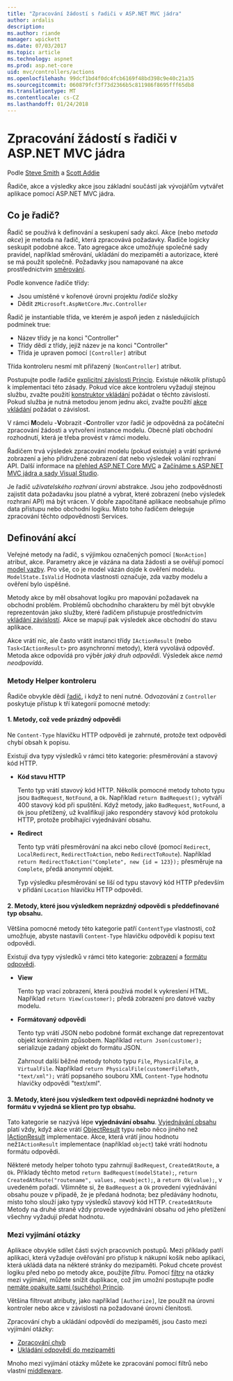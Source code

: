 ```yaml
---
title: "Zpracování žádostí s řadiči v ASP.NET MVC jádra"
author: ardalis
description: 
ms.author: riande
manager: wpickett
ms.date: 07/03/2017
ms.topic: article
ms.technology: aspnet
ms.prod: asp.net-core
uid: mvc/controllers/actions
ms.openlocfilehash: 99dcf1bd4f0dc4fcb6169f48bd398c9e40c21a35
ms.sourcegitcommit: 060879fcf3f73d2366b5c811986f8695fff65db8
ms.translationtype: MT
ms.contentlocale: cs-CZ
ms.lasthandoff: 01/24/2018
---
```

# <a name="handling-requests-with-controllers-in-aspnet-core-mvc"></a>Zpracování žádostí s řadiči v ASP.NET MVC jádra

Podle [Steve Smith](https://ardalis.com/) a [Scott Addie](https://github.com/scottaddie)

Řadiče, akce a výsledky akce jsou základní součástí jak vývojářům vytvářet aplikace pomocí ASP.NET MVC jádra.

## <a name="what-is-a-controller"></a>Co je řadič?

Řadič se používá k definování a seskupení sady akcí. Akce (nebo *metoda akce*) je metoda na řadič, která zpracovává požadavky. Řadiče logicky seskupit podobné akce. Tato agregace akce umožňuje společné sady pravidel, například směrování, ukládání do mezipaměti a autorizace, které se má použít společně. Požadavky jsou namapované na akce prostřednictvím [směrování](xref:mvc/controllers/routing).

Podle konvence řadiče třídy:
* Jsou umístěné v kořenové úrovni projektu *řadiče* složky
* Dědit z`Microsoft.AspNetCore.Mvc.Controller`

Řadič je instantiable třída, ve kterém je aspoň jeden z následujících podmínek true:
* Název třídy je na konci "Controller"
* Třídy dědí z třídy, jejíž název je na konci "Controller"
* Třída je upraven pomocí `[Controller]` atribut

Třída kontroleru nesmí mít přiřazený `[NonController]` atribut.

Postupujte podle řadiče [explicitní závislosti Princip](http://deviq.com/explicit-dependencies-principle/). Existuje několik přístupů k implementaci této zásady. Pokud více akce kontroleru vyžadují stejnou službu, zvažte použití [konstruktor vkládání](xref:mvc/controllers/dependency-injection#constructor-injection) požádat o těchto závislostí. Pokud služba je nutná metodou jenom jednu akci, zvažte použití [akce vkládání](xref:mvc/controllers/dependency-injection#action-injection-with-fromservices) požádat o závislost.

V rámci **M**odelu -**V**obrazit -**C**ontroller vzor řadič je odpovědná za počáteční zpracování žádosti a vytvoření instance modelu. Obecně platí obchodní rozhodnutí, která je třeba provést v rámci modelu.

Řadičem trvá výsledek zpracování modelu (pokud existuje) a vrátí správné zobrazení a jeho přidružené zobrazení dat nebo výsledek volání rozhraní API. Další informace na [přehled ASP.NET Core MVC](xref:mvc/overview) a [Začínáme s ASP.NET MVC jádra a sady Visual Studio](xref:tutorials/first-mvc-app/start-mvc).

Je řadič *uživatelského rozhraní úrovni* abstrakce. Jsou jeho zodpovědnosti zajistit data požadavku jsou platné a vybrat, které zobrazení (nebo výsledek rozhraní API) má být vrácen. V dobře započítané aplikace neobsahuje přímo data přístupu nebo obchodní logiku. Místo toho řadičem deleguje zpracování těchto odpovědnosti Services.

## <a name="defining-actions"></a>Definování akcí

Veřejné metody na řadič, s výjimkou označených pomocí `[NonAction]` atribut, akce. Parametry akce je vázána na data žádosti a se ověřují pomocí [model vazby](xref:mvc/models/model-binding). Pro vše, co je model vázán dojde k ověření modelu. `ModelState.IsValid` Hodnota vlastnosti označuje, zda vazby modelu a ověření bylo úspěšné.

Metody akce by měl obsahovat logiku pro mapování požadavek na obchodní problém. Problémů obchodního charakteru by měl být obvykle reprezentován jako služby, které řadičem přistupuje prostřednictvím [vkládání závislostí](xref:mvc/controllers/dependency-injection). Akce se mapují pak výsledek akce obchodní do stavu aplikace.

Akce vrátí nic, ale často vrátit instanci třídy `IActionResult` (nebo `Task<IActionResult>` pro asynchronní metody), která vyvolává odpověď. Metoda akce odpovídá pro výběr *jaký druh odpovědi*. Výsledek akce *nemá neodpovídá*.

### <a name="controller-helper-methods"></a>Metody Helper kontroleru

Řadiče obvykle dědí [řadič](https://docs.microsoft.com/aspnet/core/api/microsoft.aspnetcore.mvc.controller), i když to není nutné. Odvozování z `Controller` poskytuje přístup k tří kategorií pomocné metody:

#### <a name="1-methods-resulting-in-an-empty-response-body"></a>1. Metody, což vede prázdný odpovědi

Ne `Content-Type` hlavičku HTTP odpovědi je zahrnuté, protože text odpovědi chybí obsah k popisu.

Existují dva typy výsledků v rámci této kategorie: přesměrování a stavový kód HTTP.

* **Kód stavu HTTP**

    Tento typ vrátí stavový kód HTTP. Několik pomocné metody tohoto typu jsou `BadRequest`, `NotFound`, a `Ok`. Například `return BadRequest();` vytváří 400 stavový kód při spuštění. Když metody, jako `BadRequest`, `NotFound`, a `Ok` jsou přetížený, už kvalifikují jako respondéry stavový kód protokolu HTTP, protože probíhající vyjednávání obsahu.

* **Redirect**

    Tento typ vrátí přesměrování na akci nebo cílové (pomocí `Redirect`, `LocalRedirect`, `RedirectToAction`, nebo `RedirectToRoute`). Například `return RedirectToAction("Complete", new {id = 123});` přesměruje na `Complete`, předá anonymní objekt.

    Typ výsledku přesměrování se liší od typu stavový kód HTTP především v přidání `Location` hlavičku HTTP odpovědi.

#### <a name="2-methods-resulting-in-a-non-empty-response-body-with-a-predefined-content-type"></a>2. Metody, které jsou výsledkem neprázdný odpovědi s předdefinované typ obsahu.

Většina pomocné metody této kategorie patří `ContentType` vlastnosti, což umožňuje, abyste nastavili `Content-Type` hlavičku odpovědi k popisu text odpovědi.

Existují dva typy výsledků v rámci této kategorie: [zobrazení](xref:mvc/views/overview) a [formátu odpovědi](xref:mvc/models/formatting).

* **View**

    Tento typ vrací zobrazení, která používá model k vykreslení HTML. Například `return View(customer);` předá zobrazení pro datové vazby modelu.

* **Formátovaný odpovědi**

    Tento typ vrátí JSON nebo podobné formát exchange dat reprezentovat objekt konkrétním způsobem. Například `return Json(customer);` serializuje zadaný objekt do formátu JSON.
    
    Zahrnout další běžné metody tohoto typu `File`, `PhysicalFile`, a `VirtualFile`. Například `return PhysicalFile(customerFilePath, "text/xml");` vrátí popsaného souboru XML `Content-Type` hodnotu hlavičky odpovědi "text/xml".

#### <a name="3-methods-resulting-in-a-non-empty-response-body-formatted-in-a-content-type-negotiated-with-the-client"></a>3. Metody, které jsou výsledkem text odpovědi neprázdné hodnoty ve formátu v vyjedná se klient pro typ obsahu.

Tato kategorie se nazývá lépe **vyjednávání obsahu**. [Vyjednávání obsahu](xref:mvc/models/formatting#content-negotiation) platí vždy, když akce vrátí [ObjectResult](https://docs.microsoft.com/aspnet/core/api/microsoft.aspnetcore.mvc.objectresult) typu nebo něco jiného než [IActionResult](https://docs.microsoft.com/aspnet/core/api/microsoft.aspnetcore.mvc.iactionresult) implementace. Akce, která vrátí jinou hodnotu než`IActionResult` implementace (například `object`) také vrátí hodnotu formátu odpovědi.

Některé metody helper tohoto typu zahrnují `BadRequest`, `CreatedAtRoute`, a `Ok`. Příklady těchto metod `return BadRequest(modelState);`, `return CreatedAtRoute("routename", values, newobject);`, a `return Ok(value);`, v uvedeném pořadí. Všimněte si, že `BadRequest` a `Ok` provedení vyjednávání obsahu pouze v případě, že je předaná hodnota; bez předávány hodnotu, místo toho slouží jako typy výsledků stavový kód HTTP. `CreatedAtRoute` Metody na druhé straně vždy provede vyjednávání obsahu od jeho přetížení všechny vyžadují předat hodnotu.

### <a name="cross-cutting-concerns"></a>Mezi vyjímání otázky

Aplikace obvykle sdílet části svých pracovních postupů. Mezi příklady patří aplikaci, která vyžaduje ověřování pro přístup k nákupní košík nebo aplikaci, která ukládá data na některé stránky do mezipaměti. Pokud chcete provést logiku před nebo po metody akce, použijte *filtru*. Pomocí [filtry](xref:mvc/controllers/filters) na otázky mezi vyjímání, můžete snížit duplikace, což jim umožní postupujte podle [nemáte opakujte sami (suchého) Princip](http://deviq.com/don-t-repeat-yourself/).

Většina filtrovat atributy, jako například `[Authorize]`, lze použít na úrovni kontroler nebo akce v závislosti na požadované úrovni členitosti.

Zpracování chyb a ukládání odpovědí do mezipaměti, jsou často mezi vyjímání otázky:
   * [Zpracování chyb](xref:mvc/controllers/filters#exception-filters)
   * [Ukládání odpovědí do mezipaměti](xref:performance/caching/response)

Mnoho mezi vyjímání otázky můžete ke zpracování pomocí filtrů nebo vlastní [middleware](xref:fundamentals/middleware).
